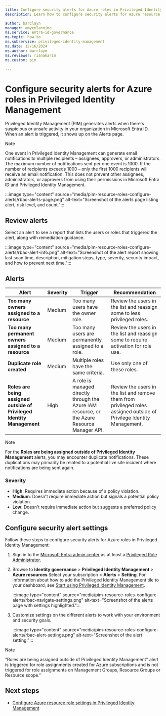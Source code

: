 ```yaml
---
title: Configure security alerts for Azure roles in Privileged Identity Management
description: Learn how to configure security alerts for Azure resource roles in Privileged Identity Management (PIM).

author: barclayn
manager: amycolannino
ms.service: entra-id-governance
ms.topic: how-to
ms.subservice: privileged-identity-management
ms.date: 12/16/2024
ms.author: barclayn
ms.reviewer: rianakarim
ms.custom: pim

---
```


# Configure security alerts for Azure roles in Privileged Identity Management

Privileged Identity Management (PIM) generates alerts when there's suspicious or unsafe activity in your organization in Microsoft Entra ID. When an alert is triggered, it shows up on the Alerts page.

>[!NOTE]
>One event in Privileged Identity Management can generate email notifications to multiple recipients – assignees, approvers, or administrators. The maximum number of notifications sent per one event is 1000. If the number of recipients exceeds 1000 – only the first 1000 recipients will receive an email notification. This does not prevent other assignees, administrators, or approvers from using their permissions in Microsoft Entra ID and Privileged Identity Management.

:::image type="content" source="media/pim-resource-roles-configure-alerts/rbac-alerts-page.png" alt-text="Screenshot of the alerts page listing alert, risk level, and count.":::

## Review alerts

Select an alert to see a report that lists the users or roles that triggered the alert, along with remediation guidance.

:::image type="content" source="media/pim-resource-roles-configure-alerts/rbac-alert-info.png" alt-text="Screenshot of the alert report showing last scan time, description, mitigation steps, type, severity, security impact, and how to prevent next time.":::

## Alerts

Alert | Severity | Trigger | Recommendation
--- | --- | --- | ---
**Too many owners assigned to a resource** | Medium | Too many users have the owner role. | Review the users in the list and reassign some to less privileged roles.
**Too many permanent owners assigned to a resource** | Medium | Too many users are permanently assigned to a role. | Review the users in the list and reassign some to require activation for role use.
**Duplicate role created** | Medium | Multiple roles have the same criteria. | Use only one of these roles.
**Roles are being assigned outside of Privileged Identity Management** | High | A role is managed directly through the Azure IAM resource, or the Azure Resource Manager API. | Review the users in the list and remove them from privileged roles assigned outside of Privilege Identity Management. 

>[!NOTE]
> For the **Roles are being assigned outside of Privileged Identity Management** alerts, you may encounter duplicate notifications. These duplications may primarily be related to a potential live site incident where notifications are being sent again. 

### Severity

- **High**: Requires immediate action because of a policy violation. 
- **Medium**: Doesn't require immediate action but signals a potential policy violation.
- **Low**: Doesn't require immediate action but suggests a preferred policy change.

## Configure security alert settings


Follow these steps to configure security alerts for Azure roles in Privileged Identity Management:

1. Sign in to the [Microsoft Entra admin center](https://entra.microsoft.com) as at least a [Privileged Role Administrator](~/identity/role-based-access-control/permissions-reference.md#privileged-role-administrator).

1. Browse to **Identity governance** > **Privileged Identity Management** > **Azure resources** Select your subscription > **Alerts** > **Setting**. For information about how to add the Privileged Identity Management tile to your dashboard, see [Start using Privileged Identity Management](pim-getting-started.md).

    :::image type="content" source="media/pim-resource-roles-configure-alerts/rbac-navigate-settings.png" alt-text="Screenshot of the alerts page with settings highlighted.":::

1. Customize settings on the different alerts to work with your environment and security goals.

    :::image type="content" source="media/pim-resource-roles-configure-alerts/rbac-alert-settings.png" alt-text="Screenshot of the alert setting.":::

>[!NOTE]
>"Roles are being assigned outside of Privileged Identity Management" alert is triggered for role assignments created for Azure subscriptions and is not triggered for role assignments on Management Groups, Resource Groups or Resource scope."

## Next steps

- [Configure Azure resource role settings in Privileged Identity Management](pim-resource-roles-configure-role-settings.md)
